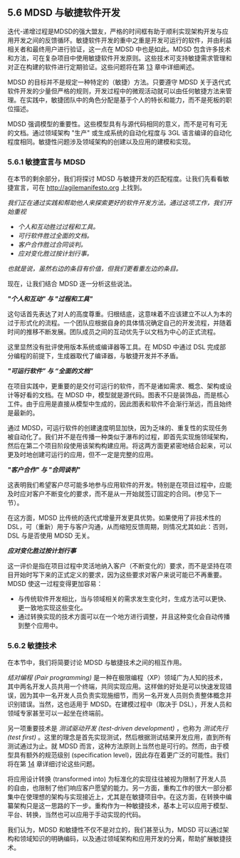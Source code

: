## 5.6 MDSD 与敏捷软件开发
迭代-递增过程是MDSD的强大盟友，严格的时间框有助于顺利实现架构开发与应用开发之间的反馈循环。敏捷软件开发的重中之重是开发可运行的软件，并由利益相关者和最终用户进行验证，这一点在 MDSD 中也是如此。MDSD 包含许多技术和方法，可在复杂项目中使用敏捷软件开发原则。这些技术可支持敏捷需求管理和对正在构建的软件进行定期验证。这些问题将在第 [13](../ch13/0.md) 章中详细阐述。

MDSD 的目标并不是规定一种特定的（敏捷）方法。只要遵守 MDSD 关于迭代式软件开发的少量但严格的规则，开发过程中的微观活动就可以由任何敏捷方法来管理。在实践中，敏捷团队中的角色分配是基于个人的特长和能力，而不是死板的职位描述。

MDSD 强调模型的重要性。这些模型具有与源代码相同的意义，而不是可有可无的文档。通过领域架构 "生产" 或生成系统的自动化程度与 3GL 语言编译的自动化程度相同。敏捷性问题涉及领域架构的创建以及应用的建模和实现。

### 5.6.1 敏捷宣言与 MDSD
在本节的剩余部分，我们将探讨 MDSD 与敏捷开发的匹配程度。让我们先看看敏捷宣言，可在 http://agilemanifesto.org 上找到。

*我们正在通过实践和帮助他人来探索更好的软件开发方法。通过这项工作，我们开始重视*

* *个人和互动胜过过程和工具。*
* *可行软件胜过全面的文档。*
* *客户合作胜过合同谈判。*
* *应对变化胜过按计划行事。*

*也就是说，虽然右边的条目有价值，但我们更看重左边的条目。*

现在，让我们结合 MDSD 逐一分析这些说法。

***"个人和互动" 与 "过程和工具"***

这句话首先表达了对人的高度尊重。归根结底，这意味着不应该建立不以人为本的过于形式化的流程。一个团队应根据自身的具体情况确定自己的开发流程，并随着时间的推移不断发展。团队成员之间的互动优先于以文档为中心的正式流程。

这里显然没有批评使用版本系统或编译器等工具。在 MDSD 中通过 DSL 完成部分编程的前提下，生成器取代了编译器，与敏捷开发并不矛盾。

***"可运行软件” 与 “全面的文档"***

在项目实践中，更重要的是交付可运行的软件，而不是诸如需求、概念、架构或设计等好看的文档。在 MDSD 中，模型就是源代码。图表不只是装饰品，而是核心工件。由于应用是直接从模型中生成的，因此图表和软件不会渐行渐远，而且始终是最新的。

通过 MDSD，可运行软件的创建速度明显加快，因为乏味的、重复性的实现任务被自动化了。我们并不是在传播一种类似于瀑布的过程，即首先实现施领域架构，然后在第二个项目阶段使用该架构构建应用。将这两方面更紧密地结合起来，可以更及时地创建可运行的应用，但不一定是完整的应用。

***"客户合作" 与 "合同谈判"***

这表明我们希望客户尽可能多地参与应用软件的开发。特别是在项目过程中，应能及时应对客户不断变化的要求，而不是从一开始就签订固定的合同。(参见下一节）。

在这方面，MDSD 比传统的迭代式增量开发更具优势。如果使用了非技术性的 DSL，可（重新）用于与客户沟通，从而缩短反馈周期，则情况尤其如此：否则，DSL 与是否使用 MDSD 无关。

***应对变化胜过按计划行事***

这一评价是指在项目过程中灵活地纳入客户（不断变化的）要求，而不是坚持在项目开始时写下来的正式定义的要求，因为这些要求对客户来说可能已不再重要。MDSD 使这一过程变得更加容易：

* 与传统软件开发相比，当与领域相关的需求发生变化时，生成方法可以更快、更一致地实现这些变化。
* 通过转换实现的技术方面可以在一个地方进行调整，并且这种变化会自动传播到整个应用中。

### 5.6.2 敏捷技术
在本节中，我们将简要讨论 MDSD 与敏捷技术之间的相互作用。

*结对编程 (Pair programming)* 是一种在极限编程（XP）领域广为人知的技术，其中两名开发人员共用一个终端，共同实现应用。这样做的好处是可以快速发现错误，因为其中一名开发人员负责实现施细节，而另一名开发人员则负责整体概念并识别错误。当然，这也适用于 MDSD。在建模过程中（取决于 DSL），开发人员和领域专家甚至可以一起坐在终端前。

另一项重要技术是 *测试驱动开发 (test-driven development)* ，也称为 *测试先行 (test first)* 。这里的理念是首先实现测试，然后根据测试结果开发应用，直到所有测试通过为止。就 MDSD 而言，这种方法原则上当然也是可行的。然而，由于模型具有额外的规范级别 (specification level)，因此存在着更广泛的可能性。我们将在第 [14](../ch14/0.md) 章详细讨论这些问题。

将应用设计转换 (transformed into) 为标准化的实现往往被视为限制了开发人员的自由，也限制了他们响应客户愿望的能力。另一方面，重构工作的很大一部分都集中在使理想的架构与实现接近上，尤其是在敏捷项目中。在这方面，在转换中编纂架构只是这一思路的下一步。重构作为一种敏捷技术，基本上可以应用于模型、平台、转换，当然也可以应用于手动实现的代码。

我们认为，MDSD 和敏捷性不仅不是对立的，我们甚至认为，MDSD 可以通过架构和领域知识的明确编码，以及通过领域架构和应用开发的分离，帮助扩展敏捷技术。

